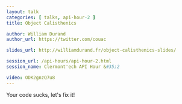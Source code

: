```yaml
---
layout: talk
categories: [ talks, api-hour-2 ]
title: Object Calisthenics

author: William Durand
author_url: https://twitter.com/couac

slides_url: http://williamdurand.fr/object-calisthenics-slides/

session_url: /api-hours/api-hour-2.html
session_name: Clermont'ech API Hour &#35;2

video: ODK2gnzQ7u8
---
```


Your code sucks, let's fix it!
